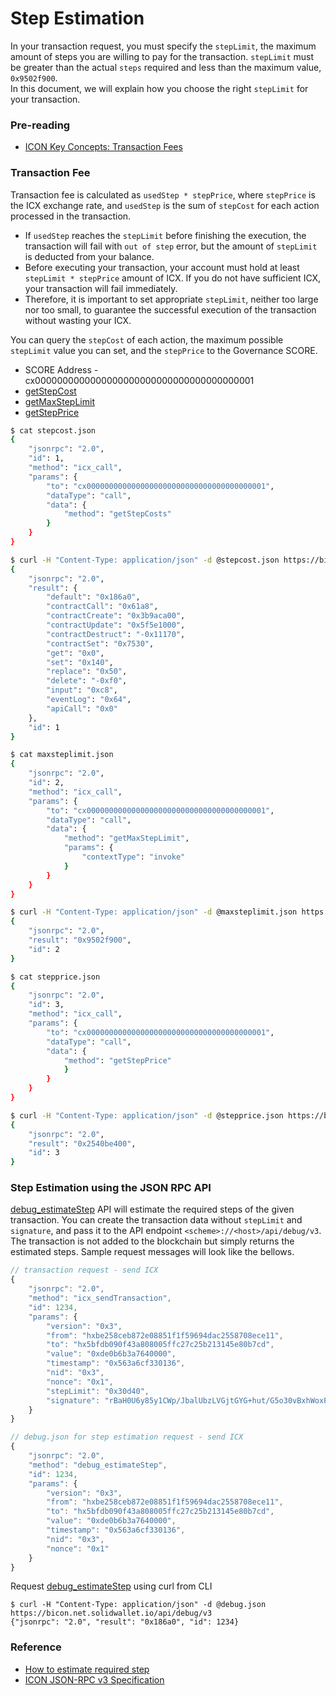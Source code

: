 # Step Estimation

In your transaction request, you must specify the `stepLimit`, the maximum amount of steps you are willing to pay for the transaction. `stepLimit` must be greater than the actual `steps` required and less than the maximum value, `0x9502f900`.  
In this document, we will explain how you choose the right `stepLimit` for your transaction.

### Pre-reading

* [ICON Key Concepts: Transaction Fees](../../introduction/icon-key-concepts/transactions-fees.md) 

### Transaction Fee

Transaction fee is calculated as `usedStep * stepPrice`, where `stepPrice` is the ICX exchange rate, and `usedStep` is the sum of `stepCost` for each action processed in the transaction.

* If `usedStep` reaches the `stepLimit` before finishing the execution, the transaction will fail with `out of step` error, but the amount of `stepLimit` is deducted from your balance.  
* Before executing your transaction, your account must hold at least `stepLimit * stepPrice` amount of ICX. If you do not have sufficient ICX, your transaction will fail immediately.
* Therefore, it is important to set appropriate `stepLimit`, neither too large nor too small, to guarantee the successful execution of the transaction without wasting your ICX.

You can query the `stepCost` of each action, the maximum possible `stepLimit` value you can set, and the `stepPrice` to the Governance SCORE.

* SCORE Address - cx0000000000000000000000000000000000000001
* [getStepCost](https://github.com/icon-project/governance/blob/master/README.md#getstepcosts)
* [getMaxStepLimit](https://github.com/icon-project/governance/blob/master/README.md#getmaxsteplimit)
* [getStepPrice](https://github.com/icon-project/governance/blob/master/README.md#getstepprice)

```bash
$ cat stepcost.json 
{
    "jsonrpc": "2.0",
    "id": 1,
    "method": "icx_call",
    "params": {
        "to": "cx0000000000000000000000000000000000000001",
        "dataType": "call",
        "data": {
            "method": "getStepCosts"
        }
    }
}

$ curl -H "Content-Type: application/json" -d @stepcost.json https://bicon.net.solidwallet.io/api/v3 
{
    "jsonrpc": "2.0",
    "result": {
        "default": "0x186a0",
        "contractCall": "0x61a8",
        "contractCreate": "0x3b9aca00",
        "contractUpdate": "0x5f5e1000",
        "contractDestruct": "-0x11170",
        "contractSet": "0x7530",
        "get": "0x0",
        "set": "0x140",
        "replace": "0x50",
        "delete": "-0xf0",
        "input": "0xc8",
        "eventLog": "0x64",
        "apiCall": "0x0"
    },
    "id": 1
}
```

```bash
$ cat maxsteplimit.json 
{
    "jsonrpc": "2.0",
    "id": 2,
    "method": "icx_call",
    "params": {
        "to": "cx0000000000000000000000000000000000000001",
        "dataType": "call",
        "data": {
            "method": "getMaxStepLimit",
            "params": {
                "contextType": "invoke"
            }
        }
    }
}

$ curl -H "Content-Type: application/json" -d @maxsteplimit.json https://bicon.net.solidwallet.io/api/v3 
{
    "jsonrpc": "2.0",
    "result": "0x9502f900",
    "id": 2
}
```

```bash
$ cat stepprice.json 
{
    "jsonrpc": "2.0",
    "id": 3,
    "method": "icx_call",
    "params": {
        "to": "cx0000000000000000000000000000000000000001",
        "dataType": "call",
        "data": {
            "method": "getStepPrice"
            }
        }
    }
}

$ curl -H "Content-Type: application/json" -d @stepprice.json https://bicon.net.solidwallet.io/api/v3 
{
    "jsonrpc": "2.0",
    "result": "0x2540be400",
    "id": 3
}
```

### Step Estimation using the JSON RPC API

[debug\_estimateStep](../../references/reference-manuals/icon-json-rpc-api-v3-specification.md#debug_estimatestep) API will estimate the required steps of the given transaction. You can create the transaction data without `stepLimit` and `signature`, and pass it to the API endpoint `<scheme>://<host>/api/debug/v3`. The transaction is not added to the blockchain but simply returns the estimated steps. Sample request messages will look like the bellows.

```javascript
// transaction request - send ICX
{
    "jsonrpc": "2.0",
    "method": "icx_sendTransaction",
    "id": 1234,
    "params": {
        "version": "0x3",
        "from": "hxbe258ceb872e08851f1f59694dac2558708ece11",
        "to": "hx5bfdb090f43a808005ffc27c25b213145e80b7cd",
        "value": "0xde0b6b3a7640000",
        "timestamp": "0x563a6cf330136",
        "nid": "0x3",
        "nonce": "0x1",
        "stepLimit": "0x30d40",
        "signature": "rBaH0U6y85y1CWp/JbalUbzLVGjtGYG+hut/G5o30vBxhWoxPYtSYBQu6X0Tak1SdcnlZSCJL7DeOeKmI4y+5wE="
    }
}

// debug.json for step estimation request - send ICX
{
    "jsonrpc": "2.0",
    "method": "debug_estimateStep",
    "id": 1234,
    "params": {
        "version": "0x3",
        "from": "hxbe258ceb872e08851f1f59694dac2558708ece11",
        "to": "hx5bfdb090f43a808005ffc27c25b213145e80b7cd",
        "value": "0xde0b6b3a7640000",
        "timestamp": "0x563a6cf330136",
        "nid": "0x3",
        "nonce": "0x1"
    }
}
```

Request [debug\_estimateStep](../../references/reference-manuals/icon-json-rpc-api-v3-specification.md#debug_estimatestep) using curl from CLI

```text
$ curl -H "Content-Type: application/json" -d @debug.json https://bicon.net.solidwallet.io/api/debug/v3
{"jsonrpc": "2.0", "result": "0x186a0", "id": 1234}
```

### Reference

* [How to estimate required step](../../references/how-to/estimate-required-step.md) 
* [ICON JSON-RPC v3 Specification](../../references/reference-manuals/icon-json-rpc-api-v3-specification.md)

